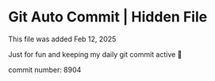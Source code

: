 # Git Auto Commit | Hidden File

This file was added Feb 12, 2025

Just for fun and keeping my daily git commit active 🤪

commit number: 8904
